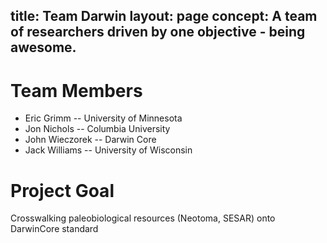 title: Team Darwin
layout: page
concept: A team of researchers driven by one objective - being awesome.
---

# Team Members

  * Eric Grimm -- University of Minnesota
  * Jon Nichols -- Columbia University
  * John Wieczorek -- Darwin Core
  * Jack Williams -- University of Wisconsin
  
  # Project Goal
Crosswalking paleobiological resources (Neotoma, SESAR) onto DarwinCore standard
